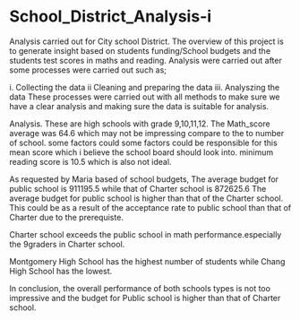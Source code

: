 # School_District_Analysis-i
Analysis carried out for City school District. The overview of this project is to generate insight based on students funding/School budgets and the students test scores in maths and reading. 
Analysis were carried out after some processes were carried out such as;

i. Collecting the data 
ii Cleaning and preparing the data
iii. Analyszing the data 
These processes were carried out with all methods to make sure we have a clear analysis and making sure the data is suitable for analysis.

Analysis.
These are  high schools with grade 9,10,11,12. 
The Math_score average was 64.6 which may not be impressing compare to the to number of school. some factors  could some factors could be responsible for this mean score which i believe the school board should look into. 
minimum reading score is 10.5 which is also not ideal. 

As requested by Maria based of school budgets, The average budget for public school is 911195.5 while that of Charter school is 872625.6 The average budget for public school is higher than that of the Charter school. This could be as a result of the acceptance rate to public school than that of Charter due to the prerequiste.

Charter school exceeds the public school in math performance.especially the 9graders in Charter school.

Montgomery High School has the highest number of students while Chang High School has the lowest.

In conclusion, the overall performance of both schools types is not too impressive and the budget for Public school is higher than that of Charter school. 




